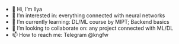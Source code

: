 - 👋 Hi, I’m Ilya
- 👀 I’m interested in: everything connected with neural networks
- 🌱 I’m currently learning: DL/ML course by MIPT; Backend basics
- 💞️ I’m looking to collaborate on: any project connected with ML/DL
- 📫 How to reach me: Telegram @kngfw
